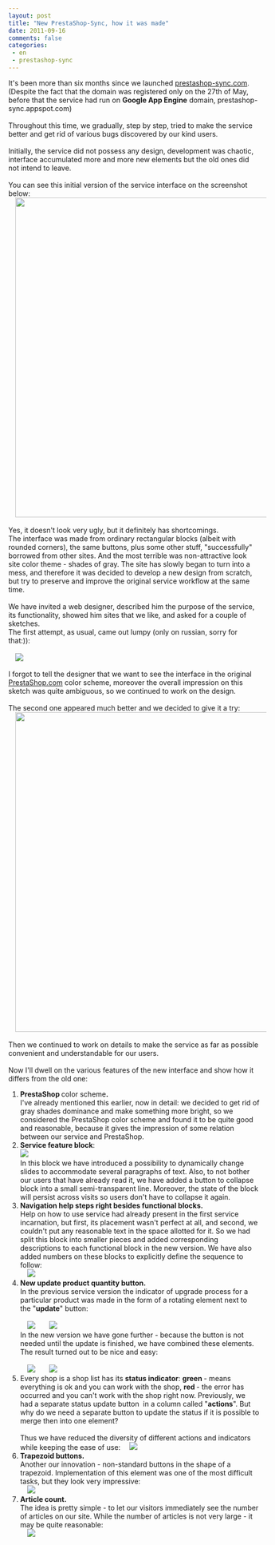 ```yaml
---
layout: post
title: "New PrestaShop-Sync, how it was made"
date: 2011-09-16
comments: false
categories:
 - en
 - prestashop-sync
---
```



It's been more than six months since we launched&nbsp;<a href="http://prestashop-sync.com/">prestashop-sync.com</a>. (Despite the fact that the domain was registered only on the 27th of May, before that the service had run on <b>Google App Engine</b> domain, prestashop-sync.appspot.com)<br /><br />Throughout this time, we gradually, step by step, tried to make the service better and get rid of various bugs discovered by our kind users.<br /><br />Initially, the service did not possess any design, development was chaotic, interface accumulated more and more new elements but the old ones did not intend to leave. <br /><br />You can see this initial version of the service interface on the screenshot below:<br /></div><a href="http://3.bp.blogspot.com/-5m5bzjzIdBs/TnMTA7Fu6yI/AAAAAAAADB0/mDWYxfmgwQQ/s1600/old.png" imageanchor="1" style="margin-left: 1em; margin-right: 1em;"><img border="0" height="640" src="http://3.bp.blogspot.com/-5m5bzjzIdBs/TnMTA7Fu6yI/AAAAAAAADB0/mDWYxfmgwQQ/s640/old.png" width="582" /></a></div><br /></div></div><br />Yes, it doesn't look very ugly, but it definitely has shortcomings.<br />The interface was made from ordinary rectangular blocks (albeit with rounded corners), the same buttons, plus some other stuff, "successfully" borrowed from other sites. And the most terrible was non-attractive look site color theme - shades of gray. The site has slowly began to turn into a mess, and therefore it was decided to develop a new design from scratch, but try to preserve and improve the original service workflow at the same time.<br /><br />We have invited a web designer, described him the purpose of the service, its functionality, showed him sites that we like, and asked for a couple of sketches.<br />The first attempt, as usual, came out lumpy (only on russian, sorry for that:)):<br /><br /></div></div><a href="http://2.bp.blogspot.com/-D2fZ-PnVsXs/Tm4btYTIiYI/AAAAAAAADAg/5hCHSnVWy9Q/s1600/site_template_v1b.png" imageanchor="1" style="margin-left: 1em; margin-right: 1em;"><img border="0" src="http://2.bp.blogspot.com/-D2fZ-PnVsXs/Tm4btYTIiYI/AAAAAAAADAg/5hCHSnVWy9Q/s1600/site_template_v1b.png" /></a></div><br /><br />I forgot to tell the designer that we want to see the interface in the original <a href="http://prestashop.com/">PrestaShop.com</a> color scheme, moreover the overall impression on this sketch was quite ambiguous, so we continued to work on the design.<br /><br />The second one appeared much better and we decided to give it a try:<br /></div></div><a href="http://3.bp.blogspot.com/-qFpSz-PbIqw/TnMOFk8MXTI/AAAAAAAADBg/OHxzKzNANlM/s1600/service.png" imageanchor="1" style="margin-left: 1em; margin-right: 1em;"><img border="0" height="640" src="http://3.bp.blogspot.com/-qFpSz-PbIqw/TnMOFk8MXTI/AAAAAAAADBg/OHxzKzNANlM/s640/service.png" width="555" /></a></div><br /></div></div><br />Then we continued to work on details to make the service as far as possible convenient and understandable for our users.<br /></div><br />Now I'll dwell on the various features of the new interface and show how it differs from the old one:<br /><ol><li><b>PrestaShop </b>color scheme<b>. </b><br />I've already mentioned this earlier, now in detail: we decided to get rid of gray shades dominance and make something more bright, so we considered the PrestaShop color scheme and found it to be quite good and reasonable, because it gives the impression of some relation between our service and PrestaShop.</li><li><b>Service feature block</b>:<br /><a href="http://1.bp.blogspot.com/-IXXLyKOHWMM/TnMMU-bosdI/AAAAAAAADBc/SezxZxKIzKg/s1600/adv.png" imageanchor="1"><img border="0" src="http://1.bp.blogspot.com/-IXXLyKOHWMM/TnMMU-bosdI/AAAAAAAADBc/SezxZxKIzKg/s1600/adv.png" /></a></div></div><br />In this block we have introduced a possibility to dynamically change slides to accommodate several paragraphs of text. Also, to not bother our users that have already read it, we have added a button to collapse block into a small semi-transparent line. Moreover, the state of the block will persist across visits so users don't have to collapse it again.</li><li><b>Navigation help steps right besides functional blocks.</b><br />Help on how to use service had already present in the first service incarnation, but first, its placement wasn't perfect at all, and second, we couldn't put any reasonable text in the space allotted for it. So we had split this block into smaller pieces and added corresponding descriptions to each functional block in the new version. We have also added numbers on these blocks to explicitly define the sequence to follow:<br /><a href="http://1.bp.blogspot.com/-Zni15OFdUeg/TnMOiAwJl6I/AAAAAAAADBk/BfuebhoaXXA/s1600/help.png" imageanchor="1" style="margin-left: 1em; margin-right: 1em;"><img border="0" src="http://1.bp.blogspot.com/-Zni15OFdUeg/TnMOiAwJl6I/AAAAAAAADBk/BfuebhoaXXA/s1600/help.png" /></a></div></div><br /></li><li><b>New update product quantity button.</b><br />In the previous service version the indicator of upgrade process for a particular product was made in the form of a rotating element next to the "<b>update</b>" button:<br /><br /><a href="http://2.bp.blogspot.com/-WjqzV9kQHN4/TnMToTmSxxI/AAAAAAAADB4/phc4JMZyGtk/s1600/1update.png" imageanchor="1" style="margin-left: 1em; margin-right: 1em;"><img border="0" src="http://2.bp.blogspot.com/-WjqzV9kQHN4/TnMToTmSxxI/AAAAAAAADB4/phc4JMZyGtk/s1600/1update.png" /></a><a href="http://4.bp.blogspot.com/-zsCmEWOyzcw/TnMTuG4AChI/AAAAAAAADB8/6czedJFPYjA/s1600/2update.png" imageanchor="1" style="margin-left: 1em; margin-right: 1em;"><img border="0" src="http://4.bp.blogspot.com/-zsCmEWOyzcw/TnMTuG4AChI/AAAAAAAADB8/6czedJFPYjA/s1600/2update.png" /></a></div></div><br />In the new version we have gone further - because the button is not needed until the update is finished, we have combined these elements. The result turned out to be nice and easy:<br /><br /><a href="http://3.bp.blogspot.com/-kn8xm9ri9jk/Tm47f-ZM04I/AAAAAAAADAo/HxXCoKv4ePY/s1600/loader2.png" imageanchor="1" style="margin-left: 1em; margin-right: 1em;"><img border="0" src="http://3.bp.blogspot.com/-kn8xm9ri9jk/Tm47f-ZM04I/AAAAAAAADAo/HxXCoKv4ePY/s1600/loader2.png" /></a><a href="http://1.bp.blogspot.com/-He7ht5ZzPkk/Tm47gMu2kNI/AAAAAAAADAs/VY3tpD5iZmA/s1600/ok2.png" imageanchor="1" style="margin-left: 1em; margin-right: 1em;"><img border="0" src="http://1.bp.blogspot.com/-He7ht5ZzPkk/Tm47gMu2kNI/AAAAAAAADAs/VY3tpD5iZmA/s1600/ok2.png" /></a></div><br /></li><li>Every shop is a shop list has its <b>status indicator</b>: <b>green </b>- means everything is ok and you can work with the shop, <b>red </b>- the error has occurred and you can't work with the shop right now. Previously, we had a separate status update button&nbsp; in a column called "<b>actions</b>". But why do we need a separate button to update the status if it is possible to merge then into one element?<br /><br />Thus we have reduced the diversity of different actions and indicators while keeping the ease of use: <a href="http://3.bp.blogspot.com/-xFK4D33iMWQ/TnMP3NaZwwI/AAAAAAAADBs/TquDeM0EghE/s1600/actions.png" imageanchor="1" style="margin-left: 1em; margin-right: 1em;"><img border="0" src="http://3.bp.blogspot.com/-xFK4D33iMWQ/TnMP3NaZwwI/AAAAAAAADBs/TquDeM0EghE/s1600/actions.png" /></a></div></div><br /></li><li><b>Trapezoid buttons.</b><br />Another our innovation - non-standard buttons in the shape of a trapezoid. Implementation of this element was one of the most difficult tasks, but they look very impressive:<br /><a href="http://1.bp.blogspot.com/-ZRNB3WS4EsM/TnMPWMFOTPI/AAAAAAAADBo/p1u0ZQIrW0c/s1600/buttons.png" imageanchor="1" style="margin-left: 1em; margin-right: 1em;"><img border="0" src="http://1.bp.blogspot.com/-ZRNB3WS4EsM/TnMPWMFOTPI/AAAAAAAADBo/p1u0ZQIrW0c/s1600/buttons.png" /></a></div></div><br /></li><li><b>Article count.</b><br />The idea is pretty simple - to let our visitors immediately see the number of articles on our site. While the number of articles is not very large - it may be quite reasonable:<br /><a href="http://1.bp.blogspot.com/-6HUZO_3e4Rc/TnMSeD6MWLI/AAAAAAAADBw/XzGkcQKyVXQ/s1600/articles.png" imageanchor="1" style="margin-left: 1em; margin-right: 1em;"><img border="0" src="http://1.bp.blogspot.com/-6HUZO_3e4Rc/TnMSeD6MWLI/AAAAAAAADBw/XzGkcQKyVXQ/s1600/articles.png" /></a></div></div></li></ol>
